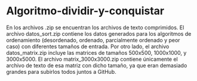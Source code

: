 # Algoritmo-dividir-y-conquistar
En los archivos .zip se encuentran los archivos de texto comprimidos. El archivo datos_sort.zip contiene los datos generados para los algoritmos de ordenamiento (desordenado, ordenado, parcialmente ordenado y peor caso) con diferentes tamaños de entrada. Por otro lado, el archivo datos_matrix.zip incluye las matrices de tamaños 500x500, 1000x1000, y 3000x5000. El archivo matrix_3000x3000.zip contiene únicamente el archivo de texto de esa matriz con dicho tamaño, ya que eran demasiado grandes para subirlos todos juntos a GitHub.
